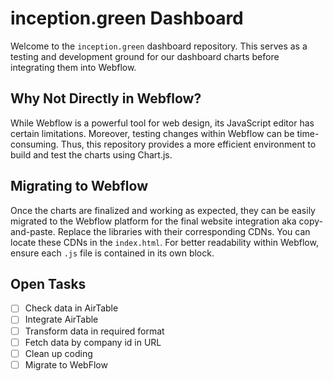 # inception.green Dashboard

Welcome to the `inception.green` dashboard repository. This serves as a testing and development ground for our dashboard charts before integrating them into Webflow.

## Why Not Directly in Webflow?

While Webflow is a powerful tool for web design, its JavaScript editor has certain limitations. Moreover, testing changes within Webflow can be time-consuming. Thus, this repository provides a more efficient environment to build and test the charts using Chart.js.

## Migrating to Webflow

Once the charts are finalized and working as expected, they can be easily migrated to the Webflow platform for the final website integration aka copy-and-paste.
Replace the libraries with their corresponding CDNs. You can locate these CDNs in the `index.html`. For better readability within Webflow, ensure each `.js` file is contained in its own block.

## Open Tasks

- [ ] Check data in AirTable
- [ ] Integrate AirTable
- [ ] Transform data in required format
- [ ] Fetch data by company id in URL
- [ ] Clean up coding
- [ ] Migrate to WebFlow
